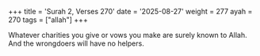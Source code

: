 +++
title = 'Surah 2, Verses 270'
date = '2025-08-27'
weight = 277
ayah = 270
tags = ["allah"]
+++

Whatever charities you give or vows you make are surely known to Allah. And the wrongdoers will have no helpers.
